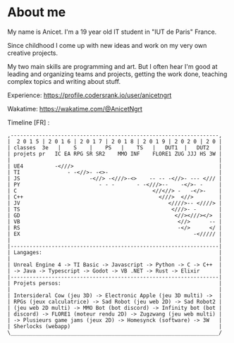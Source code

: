 # About me

My name is Anicet. I'm a 19 year old IT student in "IUT de Paris" France.

Since childhood I come up with new ideas and work on my very own creative projects.

My two main skills are programming and art. But I often hear I'm good at leading and organizing teams and projects,
getting the work done, teaching complex topics and writing about stuff.

Experience: https://profile.codersrank.io/user/anicetngrt

Wakatime: https://wakatime.com/@AnicetNgrt

Timeline [FR] :
```
,------------------------------------------------------------------,
|  2 0 1 5 | 2 0 1 6 | 2 0 1 7 | 2 0 1 8 | 2 0 1 9 | 2 0 2 0 | 2 0 |
| classes  3e   |    S    |    PS   |    TS   |   DUT1  |   DUT2   |
| projets pr   IC EA RPG SR SR2    MMO INF    FLORE1 ZUG JJJ HS 3W |
|                                                                  |
| UE4          -<///>                                              |
| TI               - -<//>- -<>-                                   |
| JS                      -<//> -<///>-<>    -- -- -<//>- --- </// |
| PY                         - - -       - -<///>--    -</>- -     |
| C                                           <//<//> -   -</>-    |
| C++                                           <///>  <//>        |
| JV                                               <////>-- <////> |
| TS                                                <///>- -       |
| GD                                                 <//><///></>  |
| VB                                                  <//>      -- |
| RS                                                  -</>      </ |
| EX                                                       -<///// |
|                                                                  |
|------------------------------------------------------------------|
| Langages:                                                        |
|                                                                  |
| Unreal Engine 4 -> TI Basic -> Javascript -> Python -> C -> C++  |
| -> Java -> Typescript -> Godot -> VB .NET -> Rust -> Elixir      |
|------------------------------------------------------------------|
| Projets persos:                                                  |
|                                                                  |
| Intersideral Cow (jeu 3D) -> Electronic Apple (jeu 3D multi) ->  |
| RPGs (jeux calculatrice) -> Sad Robot (jeu web 2D) -> Sad Robot2 |
| (jeu web 2D multi) -> MMO Bot (bot discord) -> Infinity bot (bot |
| discord) -> FLORE1 (moteur rendu 2D) -> Zugzwang (jeu web multi) |
| -> Plusieurs game jams (jeux 2D) -> Homesynck (software) -> 3W   |
| Sherlocks (webapp)                                               |
\__________________________________________________________________/
```
